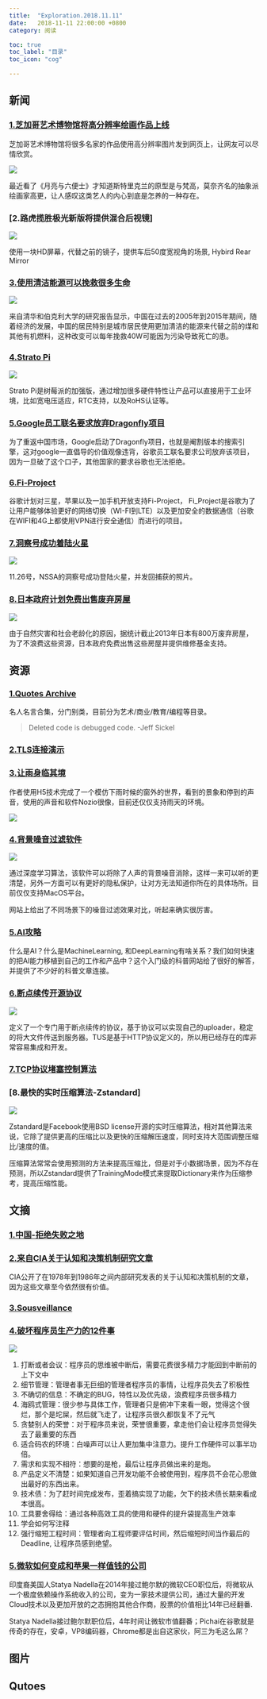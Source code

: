 ```yaml
---
title:  "Exploration.2018.11.11"
date:   2018-11-11 22:00:00 +0800
category: 阅读

toc: true
toc_label: "目录"
toc_icon: "cog"

---
```


## 新闻

### [1.芝加哥艺术博物馆将高分辨率绘画作品上线](https://kottke.org/18/11/the-art-institute-of-chicago-has-put-50000-high-res-images-from-their-collection-online)

芝加哥艺术博物馆将很多名家的作品使用高分辨率图片发到网页上，让网友可以尽情欣赏。

![](https://dlseeu-website.oss-cn-hangzhou.aliyuncs.com/2018-11-11-weekly/%E9%AB%98%E6%9B%B4%E8%87%AA%E7%94%BB%E5%83%8F.png)

最近看了《月亮与六便士》才知道斯特里克兰的原型是与梵高，莫奈齐名的抽象派绘画家高更，让人感叹这类艺人的内心到底是怎养的一种存在。

### [2.路虎揽胜极光新版将提供混合后视镜]

![](https://dlseeu-website.oss-cn-hangzhou.aliyuncs.com/2018-11-11-weekly/RR_EVQ_20MY_Technology_ND_221118_04.0.jpg)

使用一块HD屏幕，代替之前的镜子，提供车后50度宽视角的场景, Hybird Rear Mirror

### [3.使用清洁能源可以挽救很多生命](https://arstechnica.com/science/2018/11/in-china-replacing-coal-and-biomass-stoves-has-saved-lives/)

![](https://dlseeu-website.oss-cn-hangzhou.aliyuncs.com/2018-11-11-weekly/coals.jpg)

来自清华和伯克利大学的研究报告显示，中国在过去的2005年到2015年期间，随着经济的发展，中国的居民特别是城市居民使用更加清洁的能源来代替之前的煤和其他有机燃料，这种改变可以每年挽救40W可能因为污染导致死亡的患。

### [4.Strato Pi](https://www.sferalabs.cc/strato-pi/#models)

![](https://dlseeu-website.oss-cn-hangzhou.aliyuncs.com/2018-11-11-weekly/strato-pi.png)

Strato Pi是树莓派的加强版，通过增加很多硬件特性让产品可以直接用于工业环境，比如宽电压适应，RTC支持，以及RoHS认证等。

### [5.Google员工联名要求放弃Dragonfly项目](https://medium.com/@googlersagainstdragonfly/we-are-google-employees-google-must-drop-dragonfly-4c8a30c5e5eb)

为了重返中国市场，Google启动了Dragonfly项目，也就是阉割版本的搜索引擎，这对google一直倡导的价值观像违背，谷歌员工联名要求公司放弃该项目，因为一旦破了这个口子，其他国家的要求谷歌也无法拒绝。

### [6.Fi-Project](https://fi.google.com/)

谷歌计划对三星，苹果以及一加手机开放支持Fi-Project， Fi_Project是谷歌为了让用户能够体验更好的网络切换（WI-FI到LTE）以及更加安全的数据通信（谷歌在WIFI和4G上都使用VPN进行安全通信）而进行的项目。

### [7.洞察号成功着陆火星](https://www.nasa.gov/press-release/nasa-insight-lander-arrives-on-martian-surface-to-learn-what-lies-beneath)

![](https://dlseeu-website.oss-cn-hangzhou.aliyuncs.com/2018-11-11-weekly/insight.jpg)

11.26号，NSSA的洞察号成功登陆火星，并发回捕获的照片。

### [8.日本政府计划免费出售废弃房屋](https://www.travelandleisure.com/travel-news/japan-free-abandoned-house)

![](https://dlseeu-website.oss-cn-hangzhou.aliyuncs.com/2018-11-11-weekly/Japanese.png)

由于自然灾害和社会老龄化的原因，据统计截止2013年日本有800万废弃房屋，为了不浪费这些资源，日本政府免费出售这些房屋并提供维修基金支持。 

## 资源

### [1.Quotes Archive](http://quotes.cat-v.org)

名人名言合集，分门别类，目前分为艺术/商业/教育/编程等目录。

> Deleted code is debugged code. -Jeff Sickel

### [2.TLS连接演示](https://tls13.ulfheim.net)

### [3.让雨身临其境](http://rainbowhunt.me/index.html)

作者使用H5技术完成了一个模仿下雨时候的窗外的世界，看到的景象和停到的声音，使用的声音和软件Nozio很像，目前还仅仅支持雨天的环境。

![](https://dlseeu-website.oss-cn-hangzhou.aliyuncs.com/2018-11-11-weekly/rainbowhunt.png)

### [4.背景噪音过滤软件](https://krisp.ai/download.html)

![](https://dlseeu-website.oss-cn-hangzhou.aliyuncs.com/2018-11-11-weekly/krips.png)

通过深度学习算法，该软件可以将除了人声的背景噪音消除，这样一来可以听的更清楚，另外一方面可以有更好的隐私保护，让对方无法知道你所在的具体场所。目前仅仅支持MacOS平台。

网站上给出了不同场景下的噪音过滤效果对比，听起来确实很厉害。

### [5.AI攻略](http://aiplaybook.a16z.com)

什么是AI？什么是MachineLearning, 和DeepLearning有啥关系？我们如何快速的把AI能力移植到自己的工作和产品中？这个入门级的科普网站给了很好的解答，并提供了不少好的科普文章连接。

### [6.断点续传开源协议](https://tus.io)

![](https://dlseeu-website.oss-cn-hangzhou.aliyuncs.com/2018-11-11-weekly/tus.png)

定义了一个专门用于断点续传的协议，基于协议可以实现自己的uploader，稳定的将大文件传送到服务器。TUS是基于HTTP协议定义的，所以用已经存在的库非常容易集成和开发。

### [7.TCP协议堵塞控制算法](http://squidarth.com/rc/programming/networking/2018/07/18/intro-congestion.html)

### [8.最快的实时压缩算法-Zstandard]

![](https://dlseeu-website.oss-cn-hangzhou.aliyuncs.com/2018-11-11-weekly/zstandard.png)

Zstandard是Facebook使用BSD license开源的实时压缩算法，相对其他算法来说，它除了提供更高的压缩比以及更快的压缩解压速度，同时支持大范围调整压缩比/速度的值。

压缩算法常常会使用预测的方法来提高压缩比，但是对于小数据场景，因为不存在预测，所以Zstandard提供了TrainingMode模式来提取Dictionary来作为压缩参考，提高压缩性能。


## 文摘

### [1.中国-拒绝失败之地](https://www.nytimes.com/interactive/2018/11/18/world/asia/china-rules.html)

### [2.来自CIA关于认知和决策机制研究文章](https://www.cia.gov/library/center-for-the-study-of-intelligence/csi-publications/books-and-monographs/psychology-of-intelligence-analysis/art1.html)

CIA公开了在1978年到1986年之间内部研究发表的关于认知和决策机制的文章，因为这些文章至今依然很有价值。

### [3.Sousveillance](https://en.wikipedia.org/wiki/Sousveillance)

### [4.破坏程序员生产力的12件事](https://anaxi.com/blog/2018/10/15/top-12-things-that-destroy-developer-productivity/)

![](https://dlseeu-website.oss-cn-hangzhou.aliyuncs.com/2018-11-11-weekly/Destroy-productivity.jpg)

1. 打断或者会议：程序员的思维被中断后，需要花费很多精力才能回到中断前的上下文中
2. 细节管理：管理者事无巨细的管理者程序员的事情，让程序员失去了积极性
3. 不确切的信息：不确定的BUG，特性以及优先级，浪费程序员很多精力
4. 海鸥式管理：很少参与具体工作，管理者只是俯冲下来看一眼，觉得这个很烂，那个是坨屎，然后就飞走了，让程序员很久都恢复不了元气
5. 贪婪别人的荣誉：对于程序员来说，荣誉很重要，拿走他们会让程序员觉得失去了最重要的东西
6. 适合码农的环境：白噪声可以让人更加集中注意力。提升工作硬件可以事半功倍。
7. 需求和实现不相符：想要的是枪，最后让程序员做出来的是炮。
8. 产品定义不清楚：如果知道自己开发功能不会被使用到，程序员不会花心思做出最好的东西出来。
9. 技术债：为了赶时间完成发布，歪着搞实现了功能，欠下的技术债长期来看成本很高。
10. 工具要舍得给：通过各种高效工具的使用和硬件的提升袋提高生产效率
11. 学会如何写注释
12. 强行缩短工程时间：管理者向工程师要评估时间，然后缩短时间当作最后的Deadline, 让程序员感到绝望。

### [5.微软如何变成和苹果一样值钱的公司](https://www.nytimes.com/2018/11/29/technology/microsoft-apple-worth-how.html)

印度裔美国人Statya Nadella在2014年接过鲍尔默的微软CEO职位后，将微软从一个极度依赖操作系统收入的公司，变为一家技术提供公司，通过大量的开发Cloud技术以及更加开放的之态拥抱其他合作商，股票的价值相比14年已经翻番.

Statya Nadella接过鲍尔默职位后，4年时间让微软市值翻番；Pichai在谷歌就是传奇的存在，安卓，VP8编码器，Chrome都是出自这家伙，阿三为毛这么屌？

## 图片

## Qutoes
